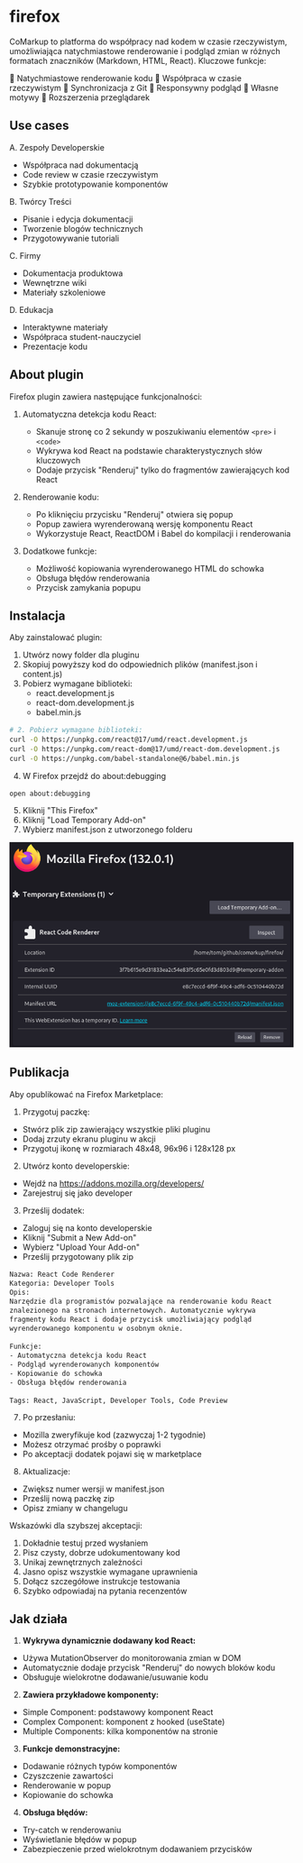 # firefox

CoMarkup to platforma do współpracy nad kodem w czasie rzeczywistym, umożliwiająca natychmiastowe renderowanie i podgląd zmian w różnych formatach znaczników (Markdown, HTML, React).
Kluczowe funkcje:


🚀 Natychmiastowe renderowanie kodu
👥 Współpraca w czasie rzeczywistym
🔄 Synchronizacja z Git
📱 Responsywny podgląd
🎨 Własne motywy
🔌 Rozszerzenia przeglądarek

## Use cases

A. Zespoły Developerskie
- Współpraca nad dokumentacją
- Code review w czasie rzeczywistym
- Szybkie prototypowanie komponentów

B. Twórcy Treści
- Pisanie i edycja dokumentacji
- Tworzenie blogów technicznych
- Przygotowywanie tutoriali

C. Firmy
- Dokumentacja produktowa
- Wewnętrzne wiki
- Materiały szkoleniowe

D. Edukacja
- Interaktywne materiały
- Współpraca student-nauczyciel
- Prezentacje kodu

## About plugin

Firefox plugin zawiera następujące funkcjonalności:

1. Automatyczna detekcja kodu React:
    - Skanuje stronę co 2 sekundy w poszukiwaniu elementów `<pre>` i `<code>`
    - Wykrywa kod React na podstawie charakterystycznych słów kluczowych
    - Dodaje przycisk "Renderuj" tylko do fragmentów zawierających kod React

2. Renderowanie kodu:
    - Po kliknięciu przycisku "Renderuj" otwiera się popup
    - Popup zawiera wyrenderowaną wersję komponentu React
    - Wykorzystuje React, ReactDOM i Babel do kompilacji i renderowania

3. Dodatkowe funkcje:
    - Możliwość kopiowania wyrenderowanego HTML do schowka
    - Obsługa błędów renderowania
    - Przycisk zamykania popupu


## Instalacja

Aby zainstalować plugin:

1. Utwórz nowy folder dla pluginu
2. Skopiuj powyższy kod do odpowiednich plików (manifest.json i content.js)
3. Pobierz wymagane biblioteki:
    - react.development.js
    - react-dom.development.js
    - babel.min.js
```bash
# 2. Pobierz wymagane biblioteki:
curl -O https://unpkg.com/react@17/umd/react.development.js
curl -O https://unpkg.com/react-dom@17/umd/react-dom.development.js
curl -O https://unpkg.com/babel-standalone@6/babel.min.js
```

4. W Firefox przejdź do about:debugging
```
open about:debugging
```

5. Kliknij "This Firefox"
6. Kliknij "Load Temporary Add-on"
7. Wybierz manifest.json z utworzonego folderu

![img.png](img.png)


## Publikacja

Aby opublikować na Firefox Marketplace:

1. Przygotuj paczkę:
- Stwórz plik zip zawierający wszystkie pliki pluginu
- Dodaj zrzuty ekranu pluginu w akcji
- Przygotuj ikonę w rozmiarach 48x48, 96x96 i 128x128 px

2. Utwórz konto developerskie:
- Wejdź na https://addons.mozilla.org/developers/
- Zarejestruj się jako developer

3. Prześlij dodatek:
- Zaloguj się na konto developerskie
- Kliknij "Submit a New Add-on"
- Wybierz "Upload Your Add-on"
- Prześlij przygotowany plik zip


```plaintext
Nazwa: React Code Renderer
Kategoria: Developer Tools
Opis: 
Narzędzie dla programistów pozwalające na renderowanie kodu React znalezionego na stronach internetowych. Automatycznie wykrywa fragmenty kodu React i dodaje przycisk umożliwiający podgląd wyrenderowanego komponentu w osobnym oknie.

Funkcje:
- Automatyczna detekcja kodu React
- Podgląd wyrenderowanych komponentów
- Kopiowanie do schowka
- Obsługa błędów renderowania

Tags: React, JavaScript, Developer Tools, Code Preview
```


7. Po przesłaniu:
- Mozilla zweryfikuje kod (zazwyczaj 1-2 tygodnie)
- Możesz otrzymać prośby o poprawki
- Po akceptacji dodatek pojawi się w marketplace

8. Aktualizacje:
- Zwiększ numer wersji w manifest.json
- Prześlij nową paczkę zip
- Opisz zmiany w changelugu

Wskazówki dla szybszej akceptacji:
1. Dokładnie testuj przed wysłaniem
2. Pisz czysty, dobrze udokumentowany kod
3. Unikaj zewnętrznych zależności
4. Jasno opisz wszystkie wymagane uprawnienia
5. Dołącz szczegółowe instrukcje testowania
6. Szybko odpowiadaj na pytania recenzentów




## Jak działa

1. **Wykrywa dynamicznie dodawany kod React:**
- Używa MutationObserver do monitorowania zmian w DOM
- Automatycznie dodaje przycisk "Renderuj" do nowych bloków kodu
- Obsługuje wielokrotne dodawanie/usuwanie kodu

2. **Zawiera przykładowe komponenty:**
- Simple Component: podstawowy komponent React
- Complex Component: komponent z hooked (useState)
- Multiple Components: kilka komponentów na stronie

3. **Funkcje demonstracyjne:**
- Dodawanie różnych typów komponentów
- Czyszczenie zawartości
- Renderowanie w popup
- Kopiowanie do schowka

4. **Obsługa błędów:**
- Try-catch w renderowaniu
- Wyświetlanie błędów w popup
- Zabezpieczenie przed wielokrotnym dodawaniem przycisków





